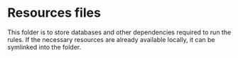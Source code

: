 # Resources files

This folder is to store databases and other dependencies required to run the rules. If the necessary resources are already available locally, it can be symlinked into the folder.
